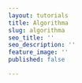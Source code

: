 ```yaml
---
layout: tutorials
title: Algorithma
slug: algorithma
seo_title: ''
seo_description: ''
feature_image: ''
published: false

---
```


